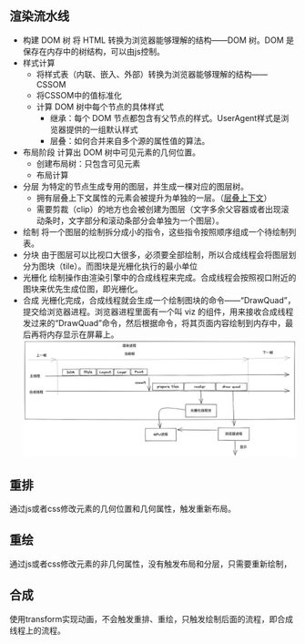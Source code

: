 ## 渲染流水线
- 构建 DOM 树
    将 HTML 转换为浏览器能够理解的结构——DOM 树。DOM 是保存在内存中的树结构，可以由js控制。
- 样式计算
    - 将样式表（内联、嵌入、外部）转换为浏览器能够理解的结构——CSSOM
    - 将CSSOM中的值标准化
    - 计算 DOM 树中每个节点的具体样式
        - 继承：每个 DOM 节点都包含有父节点的样式。UserAgent样式是浏览器提供的一组默认样式
        - 层叠：如何合并来自多个源的属性值的算法。
- 布局阶段
    计算出 DOM 树中可见元素的几何位置。
    - 创建布局树：只包含可见元素
    - 布局计算
- 分层
    为特定的节点生成专用的图层，并生成一棵对应的图层树。
    - 拥有层叠上下文属性的元素会被提升为单独的一层。（[层叠上下文](https://developer.mozilla.org/zh-CN/docs/Web/CSS/CSS_Positioning/Understanding_z_index/The_stacking_context)）
    - 需要剪裁（clip）的地方也会被创建为图层（文字多余父容器或者出现滚动条时，文字部分和滚动条部分会单独为一个图层）。
- 绘制
    将一个图层的绘制拆分成小的指令，这些指令按照顺序组成一个待绘制列表。
- 分块
    由于图层可以比视口大很多，必须要全部绘制，所以合成线程会将图层划分为图块（tile）。而图块是光栅化执行的最小单位
- 光栅化
    绘制操作由渲染引擎中的合成线程来完成。合成线程会按照视口附近的图块来优先生成位图，即光栅化。
- 合成
    光栅化完成，合成线程就会生成一个绘制图块的命令——“DrawQuad”，提交给浏览器进程。浏览器进程里面有一个叫 viz 的组件，用来接收合成线程发过来的“DrawQuad”命令，然后根据命令，将其页面内容绘制到内存中，最后再将内存显示在屏幕上。
![render](../../assets/render.png)

## 重排
通过js或者css修改元素的几何位置和几何属性，触发重新布局。
## 重绘
通过js或者css修改元素的非几何属性，没有触发布局和分层，只需要重新绘制，
## 合成
使用transform实现动画，不会触发重排、重绘，只触发绘制后面的流程，即合成线程上的流程。